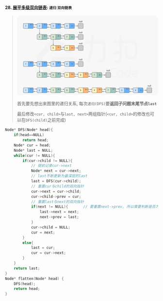 #### 28. [展平多级双向链表](https://leetcode.cn/problems/Qv1Da2/): `递归` `双向链表`

> ![LC430](/appendix/LC430.png)
> 
> 首先要先想出来图里的递归关系, 每次`递归(DFS)`要**返回子问题末尾节点`last`**
>
> 最后修改`<cur, child>`与`last, next>`两组指针(`<cur, child>`的修改也可以在`DFS(child)`之前完成)

```CPP
Node* DFS(Node* head){
    if(head==NULL)
        return head;
    Node* cur = head;
    Node* last = NULL;
    while(cur != NULL){
        if(cur->child != NULL){
            // 提前记录cur->next
            Node* next = cur->next;
            // last不断更新为最深层的last
            last = DFS(cur->child);
            // 重置cur与child的双向指针
            cur->next = cur->child;
            cur->child->prev = cur;
            // 重置last与next的双向指针
            if(next != NULL){       // 要重置next->prev, 所以需要判断是否为NULL
                last->next = next;
                next->prev = last;
            }
            cur->child = NULL;
            cur = next;
        }
        else{
            last = cur;
            cur = cur->next;
        }
    }
    return last;
}
Node* flatten(Node* head) {
    DFS(head);
    return head;
}
```